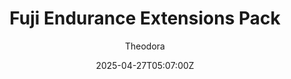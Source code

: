 ---
title: "Fuji Endurance Extensions Pack"
meta_title: ""
description: "rt_fuji_speedway - Fuji Endurance Extensions Pack by Pyyer for assetto corsa"
date: 2025-04-27T05:07:00Z
thumb: cUZYK9y
categories: ["Track"]
author: "Theodora"
tags: ["6H of Fuji", "WEC", "Pyyer", "Circuit", "Japan", "Loop"]
draft: false
tracklink: https://mods.to/2Yk5683458d56fe8a
trackzipsize: "97 MB"
tracklocation: Japan
trackimage: fuji-speedway
trackcity: Oyama
trackhosted: ["WEC", "6H of Fuji"]
tracktype: ["Circuit", "Loop"]
extfor: Fuji Speedway
extlink: /tracks/rt-fuji-speedway
trackrequirement: Reboot's Fuji Speedway
trackrequirelink: /tracks/rt-fuji-speedway
championship: Formula 1
eventyear: ["2022", "2023", "2024"]
event: 6H of Fuji
eventlogo: 6h-of-fuji
trackclass: "1" 
layoutversion: 2020
trackLength: 4.549
trackopened: 1958
tracklayout: 2
trackwidth: 11
trackpitboxes: 36
trackcreator: Pyyer
trackversion: "1.5"
trackcsp: "0.2.6"
trackname: "Fuji International Speedway"
trackfolder: "Extension"
trackhost: ModsFire
trackmainimage: 2RBY2ev
trackgallery: ["oiD6Jtv"] 
---